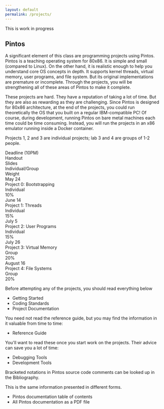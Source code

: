 ```yaml
---
layout: default
permalink: /projects/
---
```


<span class="em">This is work in progress</span>

## Pintos

A significant element of this class are programming projects using Pintos. Pintos is a teaching operating system for 80x86. It is simple and small (compared to Linux). On the other hand, it is realistic enough to help you understand core OS concepts in depth. It supports kernel threads, virtual memory, user programs, and file system. But its original implementations are premature or incomplete. Through the projects, you will be strengthening all of these areas of Pintos to make it complete.

These projects are hard. They have a reputation of taking a lot of time. But they are also as rewarding as they are challenging. Since Pintos is designed for 80x86 architecture, at the end of the projects, you could run theoretically the OS that you built on a regular IBM-compatible PC! Of course, during development, running Pintos on bare metal machines each time could be time consuming. Instead, you will run the projects in an x86 emulator running inside a Docker container. 

Projects 1, 2 and 3 are individual projects; lab 3 and 4 are groups of 1-2 people.

<div class="grid">
    <div class="hrow row">
        <div class="hcolumn column2">Deadline (10PM)</div>
        <div class="column3">Handout</div>
        <div class="column3">Slides</div>
        <div class="column2">Individual/Group</div>
        <div class="column2">Weight</div>
    </div>
    <div class="row">
        <div class="column2">May 24</div>
        <div class="column3">Project 0: Bootstrapping</div>
        <div class="column3"></div>
        <div class="column2">Individual</div>
        <div class="column2">10%</div>
    </div>
    <div class="row">
        <div class="column2">June 14</div>
        <div class="column3">Project 1: Threads</div>
        <div class="column3"></div>
        <div class="column2">Individual</div>
        <div class="column2">15%</div>
    </div>
    <div class="row">
        <div class="column2">July 5</div>
        <div class="column3">Project 2: User Programs</div>
        <div class="column3"></div>
        <div class="column2">Individual</div>
        <div class="column2">15%</div>
    </div>
    <div class="row">
        <div class="column2">July 26</div>
        <div class="column3">Project 3: Virtual Memory</div>
        <div class="column3"></div>
        <div class="column2">Group</div>
        <div class="column2">20%</div>
    </div>
    <div class="row">
        <div class="column2">August 16</div>
        <div class="column3">Project 4: File Systems</div>
        <div class="column3"></div>
        <div class="column2">Group</div>
        <div class="column2">20%</div>
    </div>
</div>

Before attempting any of the projects, you should read everything below 

<!-- - [Setup Instructions](https://cs.jhu.edu/~huang/cs318/fall19/project/setup.html)
- [Brief overview of the source tree](https://cs.jhu.edu/~huang/cs318/fall19/project/listing_0.html)
- [Using GDB](https://cs.jhu.edu/~huang/cs318/fall19/project/guide.html) -->
- Getting Started
- Coding Standards
- Project Documentation

You need not read the reference guide, but you may find the information in it valuable from time to time:

- Reference Guide

You'll want to read these once you start work on the projects. Their advice can save you a lot of time:

- Debugging Tools
- Development Tools

Bracketed notations in Pintos source code comments can be looked up in the Bibliography.

This is the same information presented in different forms.

- Pintos documentation table of contents
- All Pintos documentation as a PDF file



